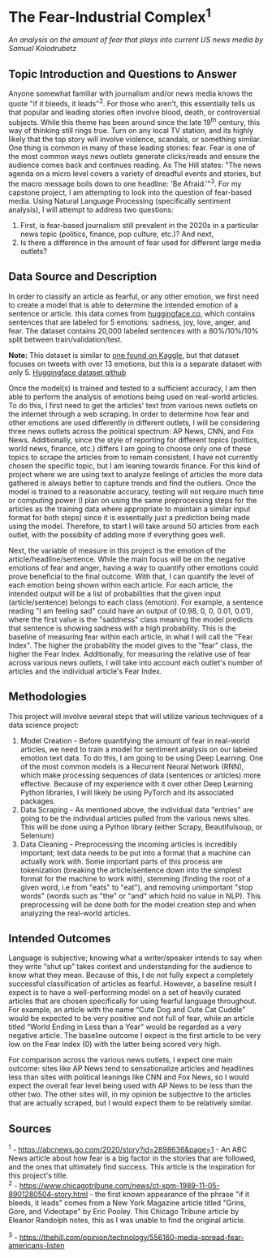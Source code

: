 # The Fear-Industrial Complex<sup>1</sup>
*An analysis on the amount of fear that plays into current US news media by Samuel Kolodrubetz*

## Topic Introduction and Questions to Answer

Anyone somewhat familiar with journalism and/or news media knows the quote "if it bleeds, it leads"<sup>2</sup>. For those who aren't, this essentially tells us that popular and leading stories often involve blood, death, or controversial subjects. While this theme has been around since the late 19<sup>th</sup> century, this way of thinking still rings true. Turn on any local TV station, and its highly likely that the top story will involve violence, scandals, or something similar. One thing is common in many of these leading stories: fear. Fear is one of the most common ways news outlets generate clicks/reads and ensure the audience comes back and continues reading. As The Hill states: "The news agenda on a micro level covers a variety of dreadful events and stories, but the macro message boils down to one headline: 'Be Afraid.'"<sup>3</sup>. For my capstone project, I am attempting to look into the question of fear-based media. Using Natural Language Processing (specifically sentiment analysis), I will attempt to address two questions: 

1. First, is fear-based journalism still prevalent in the 2020s in a particular news topic (politics, finance, pop culture, etc.)? And next, 
2. Is there a difference in the amount of fear used for different large media outlets? 

## Data Source and Description

In order to classify an article as fearful, or any other emotion, we first need to create a model that is able to determine the intended emotion of a sentence or article. this data comes from [huggingface.co](https://huggingface.co/datasets/emotion), which contains sentences that are labeled for 5 emotions: sadness, joy, love, anger, and fear. The dataset contains 20,000 labeled sentences with a 80%/10%/10% split between train/validation/test. 

**Note:** This dataset is similar to [one found on Kaggle](https://www.kaggle.com/pashupatigupta/emotion-detection-from-text), but that dataset focuses on tweets with over 13 emotions, but this is a separate dataset with only 5. [Huggingface dataset github](https://github.com/dair-ai/emotion_dataset)

Once the model(s) is trained and tested to a sufficient accuracy, I am then able to perform the analysis of emotions being used on real-world articles. To do this, I first need to get the articles' text from various news outlets on the internet through a web scraping. In order to determine how fear and other emotions are used differently in different outlets, I will be considering three news outlets across the political spectrum: AP News, CNN, and Fox News. Additionally, since the style of reporting for different topics (politics, world news, finance, etc.) differs I am going to choose only one of these topics to scrape the articles from to remain consistent. I have not currently chosen the specific topic, but I am leaning towards finance. For this kind of project where we are using text to analyze feelings of articles the more data gathered is always better to capture trends and find the outliers. Once the model is trained to a reasonable accuracy, testing will not require much time or computing power (I plan on using the same preprocessing steps for the articles as the training data where appropriate to maintain a similar input format for both steps) since it is essentially just a prediction being made using the model. Therefore, to start I will take around 50 articles from each outlet, with the possiblity of adding more if everything goes well. 

Next, the variable of measure in this project is the emotion of the article/headline/sentence. While the main focus will be on the negative emotions of fear and anger, having a way to quantify other emotions could prove beneficial to the final outcome. With that, I can quantify the level of each emotion being shown within each article. For each article, the intended output will be a list of probabilities that the given input (article/sentence) belongs to each class (emotion). For example, a sentence reading "I am feeling sad" could have an output of (0.98, 0, 0, 0.01, 0.01), where the first value is the "saddness" class meaning the model predicts that sentence is showing sadness with a high probability. This is the baseline of measuring fear within each article, in what I will call the "Fear Index". The higher the probability the model gives to the "fear" class, the higher the Fear Index. Additionally, for measuring the relative use of fear across various news outlets, I will take into account each outlet's number of articles and the individual article's Fear Index. 

## Methodologies

This project will involve several steps that will utilize various techniques of a data science project:

1. Model Creation - Before quantifying the amount of fear in real-world articles, we need to train a model for sentiment analysis on our labeled emotion text data. To do this, I am going to be using Deep Learning. One of the most common models is a Recurrent Neural Network (RNN), which make processing sequences of data (sentences or articles) more effective. Because of my experience with it over other Deep Learning Python libraries, I will likely be using PyTorch and its associated packages. 
2. Data Scraping - As mentioned above, the individual data "entries" are going to be the individual articles pulled from the various news sites. This will be done using a Python library (either Scrapy, Beautifulsoup, or Selenium)
3. Data Cleaning - Preprocessing the incoming articles is incredibly important; text data needs to be put into a format that a machine can actually work with. Some important parts of this process are tokenization (breaking the article/sentence down into the simplest format for the machine to work with), stemming (finding the root of a given word, i.e from "eats" to "eat"), and removing unimportant "stop words" (words such as "the" or "and" which hold no value in NLP). This preprocessing will be done both for the model creation step and when analyzing the real-world articles.  

## Intended Outcomes

Language is subjective; knowing what a writer/speaker intends to say when they write “shut up” takes context and understanding for the audience to know what they mean. Because of this, I do not fully expect a completely successful classification of articles as fearful. However, a baseline result I expect is to have a well-performing model on a set of heavily curated articles that are chosen specifically for using fearful language throughout. For example, an article with the name “Cute Dog and Cute Cat Cuddle” would be expected to be very positive and not full of fear, while an article titled “World Ending in Less than a Year” would be regarded as a very negative article. The baseline outcome I expect is the first article to be very low on the Fear Index (0) with the latter being scored very high. 

For comparison across the various news outlets, I expect one main outcome: sites like AP News tend to sensationalize articles and headlines less than sites with political leanings like CNN and Fox News, so I would expect the overall fear level being used with AP News to be less than the other two. The other sites will, in my opinion be subjective to the articles that are actually scraped, but I would expect them to be relatively similar.


## Sources
<sup>1</sup> - https://abcnews.go.com/2020/story?id=2898636&page=1 - An ABC News article about how fear is a big factor in the stories that are followed, and the ones that ultimately find success. This article is the inspiration for this project's title.  
<sup>2</sup> - https://www.chicagotribune.com/news/ct-xpm-1989-11-05-8901280504-story.html - the first known appearance of the phrase "if it bleeds, it leads" comes from a New York Magazine article titled "Grins, Gore, and Videotape" by Eric Pooley. This Chicago Tribune article by Eleanor Randolph notes, this as I was unable to find the original article.

<sup>3</sup> - https://thehill.com/opinion/technology/556160-media-spread-fear-americans-listen


